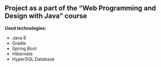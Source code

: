 ## Project as a part of the “Web Programming and Design with Java” course

**Used technologies:**

 - Java 8 
 - Gradle 
 - Spring Boot 
 - Hibernate 
 - HyperSQL Database
